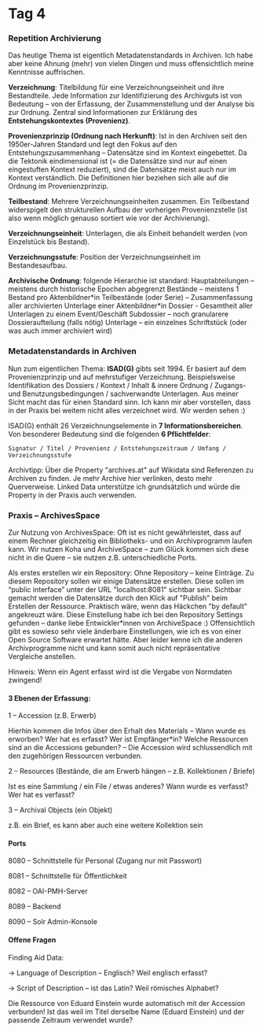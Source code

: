 # Tag 4

### Repetition Archivierung
Das heutige Thema ist eigentlich Metadatenstandards in Archiven. Ich habe aber keine Ahnung (mehr) von vielen Dingen und muss offensichtlich meine Kenntnisse auffrischen.

**Verzeichnung**: Titelbildung für eine Verzeichnungseinheit und ihre Bestandteile. Jede Information zur Identifizierung des Archivguts ist von Bedeutung – von der Erfassung, der Zusammenstellung und der Analyse bis zur Ordnung. Zentral sind Informationen zur Erklärung des **Entstehungskontextes (Provenienz)**.

**Provenienzprinzip (Ordnung nach Herkunft)**: Ist in den Archiven seit den 1950er-Jahren Standard und legt den Fokus auf den Entstehungszusammenhang – Datensätze sind im Kontext eingebettet. Da die Tektonik eindimensional ist (= die Datensätze sind nur auf einen eingestuften Kontext reduziert), sind die Datensätze meist auch nur im Kontext verständlich. Die Definitionen hier beziehen sich alle auf die Ordnung im Provenienzprinzip.

**Teilbestand**: Mehrere Verzeichnungseinheiten zusammen. Ein Teilbestand widerspigelt den strukturellen Aufbau der vorherigen Provenienzstelle (ist also wenn möglich genauso sortiert wie vor der Archivierung).

**Verzeichnungseinheit**: Unterlagen, die als Einheit behandelt werden (von Einzelstück bis Bestand).

**Verzeichnungsstufe**: Position der Verzeichnungseinheit im Bestandesaufbau.

**Archivische Ordnung**: folgende Hierarchie ist standard:
Hauptabteilungen – meistens durch historische Epochen abgegrenzt
Bestände – meistens 1 Bestand pro Aktenbildner\*in
Teilbestände (oder Serie) – Zusammenfassung aller archivierten Unterlage einer Aktenbildner\*in
Dossier - Gesamtheit aller Unterlagen zu einem Event/Geschäft
Subdossier – noch granularere Dossieraufteilung (falls nötig)
Unterlage – ein einzelnes Schriftstück (oder was auch immer archiviert wird)

### Metadatenstandards in Archiven
Nun zum eigentlichen Thema: **ISAD(G)** gibts seit 1994. Er basiert auf dem Provenienzprinzip und auf mehrstufiger Verzeichnung. Beispielsweise Identifikation des Dossiers / Kontext / Inhalt & innere Ordnung / Zugangs- und Benutzungsbedingungen / sachverwandte Unterlagen. Aus meiner Sicht macht das für einen Standard sinn. Ich kann mir aber vorstellen, dass in der Praxis bei weitem nicht alles verzeichnet wird. Wir werden sehen :)

ISAD(G) enthält 26 Verzeichnungselemente in **7 Informationsbereichen**. Von besonderer Bedeutung sind die folgenden **6 Pflichtfelder**:

```Signatur / Titel / Provenienz / Entstehungszeitraum / Umfang / Verzeichnungsstufe```

Archivtipp: Über die Property "archives.at" auf Wikidata sind Referenzen zu Archiven zu finden. Je mehr Archive hier verlinken, desto mehr Querverweise. Linked Data unterstütze ich grundsätzlich und würde die Property in der Praxis auch verwenden.

### Praxis – ArchivesSpace
Zur Nutzung von ArchivesSpace: Oft ist es nicht gewährleistet, dass auf einem Rechner gleichzeitig ein Bibliotheks- und ein Archivprogramm laufen kann. Wir nutzen Koha und ArchiveSpace – zum Glück kommen sich diese nicht in die Quere – sie nutzen z.B. unterschiedliche Ports.

Als erstes erstellen wir ein Repository: Ohne Repository – keine Einträge. Zu diesem Repository sollen wir einige Datensätze erstellen. Diese sollen im “public interface” unter der URL "localhost:8081" sichtbar sein. Sichtbar gemacht werden die Datensätze durch den Klick auf "Publish" beim Erstellen der Ressource. Praktisch wäre, wenn das Häckchen "by default" angekreuzt wäre. Diese Einstellung habe ich bei den Repository Settings gefunden – danke liebe Entwickler\*innen von ArchiveSpace :) Offensichtlich gibt es sowieso sehr viele änderbare Einstellungen, wie ich es von einer Open Source Software erwartet hätte. Aber leider kenne ich die anderen Archivprogramme nicht und kann somit auch nicht repräsentative Vergleiche anstellen.

Hinweis: Wenn ein Agent erfasst wird ist die Vergabe von Normdaten zwingend!

#### 3 Ebenen der Erfassung:

1 – Accession (z.B. Erwerb)

Hierhin kommen die Infos über den Erhalt des Materials – Wann wurde es erworben? Wer hat es erfasst? Wer ist Empfänger\*in? Welche Ressourcen sind an die Accessions gebunden? – Die Accession wird schlussendlich mit den zugehörigen Ressourcen verbunden.

2 – Resources (Bestände, die am Erwerb hängen – z.B. Kollektionen / Briefe)

Ist es eine Sammlung / ein File / etwas anderes? Wann wurde es verfasst? Wer hat es verfasst?

3 – Archival Objects (ein Objekt)

z.B. ein Brief, es kann aber auch eine weitere Kollektion sein

#### Ports
8080 – Schnittstelle für Personal (Zugang nur mit Passwort)

8081 – Schnittstelle für Öffentlichkeit

8082 – OAI-PMH-Server

8089 – Backend

8090 – Solr Admin-Konsole

#### Offene Fragen
Finding Aid Data:

-> Language of Description – Englisch? Weil englisch erfasst?

-> Script of Description – ist das Latin? Weil römisches Alphabet?

Die Ressource von Eduard Einstein wurde automatisch mit der Accession verbunden! Ist das weil im Titel derselbe Name (Eduard Einstein) und der passende Zeitraum verwendet wurde?